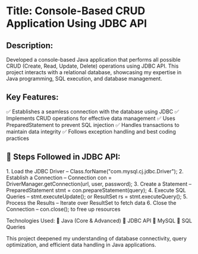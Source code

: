 # Title: Console-Based CRUD Application Using JDBC API

Description:
----------------------------------------------------------------------------
Developed a console-based Java application that performs all possible CRUD (Create, Read, Update, Delete) operations using JDBC API. This project interacts with a relational database, showcasing my expertise in Java programming, SQL execution, and database management.

Key Features:
-----------------------------------------------------------------------------
✅ Establishes a seamless connection with the database using JDBC
✅ Implements CRUD operations for effective data management
✅ Uses PreparedStatement to prevent SQL injection
✅ Handles transactions to maintain data integrity
✅ Follows exception handling and best coding practices

🚀 Steps Followed in JDBC API:
-----------------------------------------------------------------------------
1️. Load the JDBC Driver – Class.forName("com.mysql.cj.jdbc.Driver");
2️. Establish a Connection – Connection con = DriverManager.getConnection(url, user, password);
3️. Create a Statement – PreparedStatement stmt = con.prepareStatement(query);
4️. Execute SQL Queries – stmt.executeUpdate(); or ResultSet rs = stmt.executeQuery();
5️. Process the Results – Iterate over ResultSet to fetch data
6️. Close the Connection – con.close(); to free up resources

Technologies Used:
🔹 Java (Core & Advanced)
🔹 JDBC API
🔹 MySQL
🔹 SQL Queries

This project deepened my understanding of database connectivity, query optimization, and efficient data handling in Java applications.

